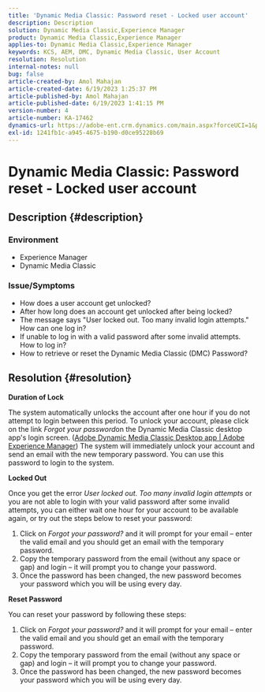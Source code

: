 ```yaml
---
title: 'Dynamic Media Classic: Password reset - Locked user account'
description: Description
solution: Dynamic Media Classic,Experience Manager
product: Dynamic Media Classic,Experience Manager
applies-to: Dynamic Media Classic,Experience Manager
keywords: KCS, AEM, DMC, Dynamic Media Classic, User Account
resolution: Resolution
internal-notes: null
bug: false
article-created-by: Amol Mahajan
article-created-date: 6/19/2023 1:25:37 PM
article-published-by: Amol Mahajan
article-published-date: 6/19/2023 1:41:15 PM
version-number: 4
article-number: KA-17462
dynamics-url: https://adobe-ent.crm.dynamics.com/main.aspx?forceUCI=1&pagetype=entityrecord&etn=knowledgearticle&id=f22389c5-a40e-ee11-8f6d-6045bd006b25
exl-id: 1241fb1c-a945-4675-b190-d0ce95228b69
---
```

# Dynamic Media Classic: Password reset - Locked user account

## Description {#description}


### <b>Environment</b>

- Experience Manager
- Dynamic Media Classic




### <b>Issue/Symptoms</b>

- How does a user account get unlocked?
- After how long does an account get unlocked after being locked?
- The message says "User locked out. Too many invalid login attempts." How can one log in?
- If unable to log in with a valid password after some invalid attempts. How to log in?
- How to retrieve or reset the Dynamic Media Classic (DMC) Password?



## Resolution {#resolution}


<b>Duration of Lock</b>

The system automatically unlocks the account after one hour if you do not attempt to login between this period. To unlock your account, please click on the link *Forgot your password*on the Dynamic Media Classic desktop app's login screen. ([Adobe Dynamic Media Classic Desktop app | Adobe Experience Manager](https://experienceleague.adobe.com/docs/dynamic-media-classic/using/new-ui-2020.html?lang=en)) The system will immediately unlock your account and send an email with the new temporary password. You can use this password to login to the system.



<b>Locked Out</b>

Once you get the error *User locked out. Too many invalid login attempts* or you are not able to login with your valid password after some invalid attempts, you can either wait one hour for your account to be available again, or try out the steps below to reset your password:

1. Click on *Forgot your password?* and it will prompt for your email – enter the valid email and you should get an email with the temporary password.
2. Copy the temporary password from the email (without any space or gap) and login – it will prompt you to change your password.
3. Once the password has been changed, the new password becomes your password which you will be using every day.


<b>Reset Password</b>

You can reset your password by following these steps:

1. Click on *Forgot your password?* and it will prompt for your email – enter the valid email and you should get an email with the temporary password.
2. Copy the temporary password from the email (without any space or gap) and login – it will prompt you to change your password.
3. Once the password has been changed, the new password becomes your password which you will be using every day.
